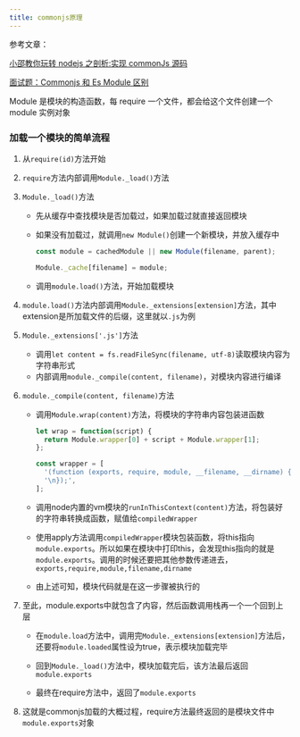 ```yaml
---
title: commonjs原理
---
```


参考文章：

[小邵教你玩转 nodejs 之剖析:实现 commonJs 源码](<https://github.com/iamswr/iamswr_article/blob/master/node_article/002.%E5%B0%8F%E9%82%B5%E6%95%99%E4%BD%A0%E7%8E%A9%E8%BD%ACnodejs%E4%B9%8B%E5%89%96%E6%9E%90:%E5%AE%9E%E7%8E%B0commonJs%E6%BA%90%E7%A0%81(2).md>)

[面试题：Commonjs 和 Es Module 区别](https://mp.weixin.qq.com/s/dvg8wuJ3p1AAWqTnH3zg6Q)

Module 是模块的构造函数，每 require 一个文件，都会给这个文件创建一个 module 实例对象

### 加载一个模块的简单流程

1. 从`require(id)`方法开始
2. `require`方法内部调用`Module._load()`方法
3. `Module._load()`方法

   - 先从缓存中查找模块是否加载过，如果加载过就直接返回模块
   - 如果没有加载过，就调用`new Module()`创建一个新模块，并放入缓存中

     ```js
     const module = cachedModule || new Module(filename, parent);

     Module._cache[filename] = module;
     ```

   - 调用`module.load()`方法，开始加载模块

4. `module.load()`方法内部调用`Module._extensions[extension]`方法，其中extension是所加载文件的后缀，这里就以`.js`为例

5. `Module._extensions['.js']`方法

    - 调用`let content = fs.readFileSync(filename, utf-8)`读取模块内容为字符串形式
    - 内部调用`module._compile(content, filename)`，对模块内容进行编译

6. `module._compile(content, filename)`方法

    - 调用`Module.wrap(content)`方法，将模块的字符串内容包装进函数

      ```js
      let wrap = function(script) {
        return Module.wrapper[0] + script + Module.wrapper[1];
      };

      const wrapper = [
        '(function (exports, require, module, __filename, __dirname) { ',
        '\n});',
      ];
      ```

    - 调用node内置的vm模块的`runInThisContext(content)`方法，将包装好的字符串转换成函数，赋值给`compiledWrapper`
    - 使用apply方法调用`compiledWrapper`模块包装函数，将this指向`module.exports`。所以如果在模块中打印this，会发现this指向的就是`module.exports`。调用的时候还要把其他参数传递进去，`exports,require,module,filename,dirname`
    - 由上述可知，模块代码就是在这一步骤被执行的

7. 至此，module.exports中就包含了内容，然后函数调用栈再一个一个回到上层

    - 在`module.load`方法中，调用完`Module._extensions[extension]`方法后，还要将`module.loaded`属性设为true，表示模块加载完毕

    - 回到`Module._load()`方法中，模块加载完后，该方法最后返回`module.exports`

    - 最终在require方法中，返回了`module.exports`

8. 这就是commonjs加载的大概过程，require方法最终返回的是模块文件中`module.exports`对象
